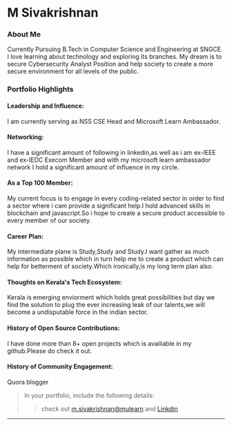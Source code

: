 # M Sivakrishnan

### About Me
Currently Pursuing B.Tech in Computer Science and Engineering at SNGCE. I love learning about technology and exploring its branches. My dream is to secure Cybersecurity Analyst Position and help society to create a more secure environment for all levels of the public.


### Portfolio Highlights



#### Leadership and Influence: 

I am currently serving as NSS CSE Head and Microsoft Learn Ambassador.

#### Networking: 

I have a significant amount of following in linkedin,as well as i am ex-IEEE and ex-IEDC Execom Member and with my microsoft learn ambassador network I hold a significant amount of influence in my circle.

#### As a Top 100 Member: 

My current focus is to engage in every coding-related sector in order to find a sector where i cam provide a significant help.I hold advanced skills in blockchain and javascript.So i hope to create a secure product accessible to every member of our society.

#### Career Plan: 

My intermediate plane is Study,Study and Study.I want gather as much information as possible which in turn help me to create a product which can help for betterment of society.Which ironically,is my long term plan also.

#### Thoughts on Kerala's Tech Ecosystem: 

Kerala is emerging enviorment which holds great possibilities but day we find the solution to plug the ever increasing leak of our talents,we will become a undisputable force in the indian sector.

#### History of Open Source Contributions:

I have done more than 8+ open projects which is availiable in my github.Please do check it out.

#### History of Community Engagement:

Quora blogger

> In your portfolio, include the following details:
>> check out [m.sivakrishnan@mulearn](./profile/m.sivakrishnan@mulearn) 
>> and [Linkdin](https://www.linkedin.com/in/m-sivakrishnan/) 
---

